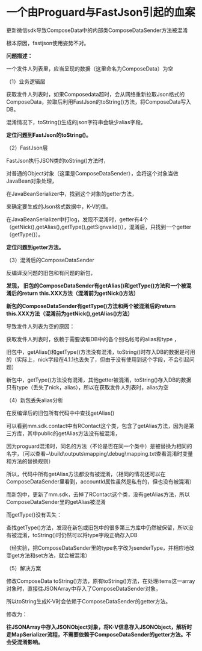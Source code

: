 # 一个由Proguard与FastJson引起的血案

更新微信sdk导致ComposeData中的内部类ComposeDataSender方法被混淆

根本原因，fastjson使用姿势不对。

**问题描述：**

一个发件人列表里，应当呈现的数据（这里命名为ComposeData）为空

（1）业务逻辑层

获取发件人列表时，如果Composedata超时，会从网络重新拉取Json格式的ComposeData，拉取后利用FastJson的toString\(\)方法，将ComposeData写入DB。

混淆情况下，toString\(\)生成的json字符串会缺少alias字段。

**定位问题到FastJson的toString\(\)。**

（2）FastJson层

FastJson执行JSON类的toString\(\)方法时，

对普通的Object对象（这里是ComposeDataSender），会将这个对象当做JavaBean对象处理，

在JavaBeanSerializer中，找到这个对象的getter方法，

来确定要生成的Json格式数据中，K-V的值。

在JavaBeanSerializer中打log，发现不混淆时，getter有4个（getNick\(\),getAlias\(\),getType\(\),getSignvalid\(\)），混淆后，只找到一个getter（getType\(\)）。

**定位问题到getter方法。**

（3）混淆后的ComposeDataSender

反编译没问题的旧包和有问题的新包，

**发现， 旧包的ComposeDataSender有getAlias\(\)和getType\(\)方法和一个被混淆后的return this.XXX方法（混淆前为getNick\(\)方法）**

**新包的ComposeDataSender有getType\(\)方法和两个被混淆后的return this.XXX方法（混淆前为getNick\(\),getAlias\(\)方法）** 

导致发件人列表为空的原因：

获取发件人列表时，依赖于需要读取DB中的各个别名帐号的alias和type ，

旧包中，getAlias\(\)和getType\(\)方法没有混淆，toString\(\)时存入DB的数据是可用的（实际上，nick字段在4.1.1也丢失了，但由于没有使用到这个字段，不会引起问题）

新包中，getType\(\)方法没有混淆，其他getter被混淆，toString\(\)存入DB的数据只有type（丢失了nick，alias），所以在获取发件人列表时，alias为空

（4）新包丢失alias分析

在反编译后的旧包所有代码中中查找getAlias\(\)

可以看到mm.sdk.contact中有RContact这个类，包含了getAlias方法，因为是第三方库，其中public的getAlias方法没有被混淆，

因为proguard混淆时，同名的方法（不论是否在同一个类中）是被替换为相同的名字，（可以查看~\build\outputs\mapping\debug\mapping.txt查看混淆时变量和方法的替换规则）

所以，代码中所有getAlias方法都没有被混淆，（相同的情况还可以在ComposeDataSender里看到，accountId属性虽然是私有的，但也没有被混淆）

而新包中，更新了mm.sdk，去掉了RContact这个类，没有getAlias方法，所以ComposeDataSender里的getAlias被混淆

而getType\(\)没有丢失：

查找getType\(\)方法，发现在新包或旧包中的很多第三方库中仍然被保留，所以没有被混淆，toString\(\)时仍然可以将type字段正确存入DB

（经实验，把ComposeDataSender里的type名字改为senderType，并相应地改变get方法和set方法，就会被混淆）

（5）解决方案

修改ComposeData toString\(\)方法，原有toString\(\)方法，在处理items这一array对象时，直接往JSONArray中存入了ComposeDataSender对象，

所以toString生成K-V时会依赖于ComposeDataSender的getter方法。

修改为：

**往JSONArray中存入JSONObject对象，将K-V信息存入JSONObject，解析时走MapSerializer流程，不需要依赖于ComposeDataSender的getter方法。不会受混淆影响。** 

